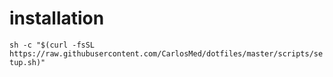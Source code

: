# installation
`sh -c "$(curl -fsSL https://raw.githubusercontent.com/CarlosMed/dotfiles/master/scripts/setup.sh)"`
